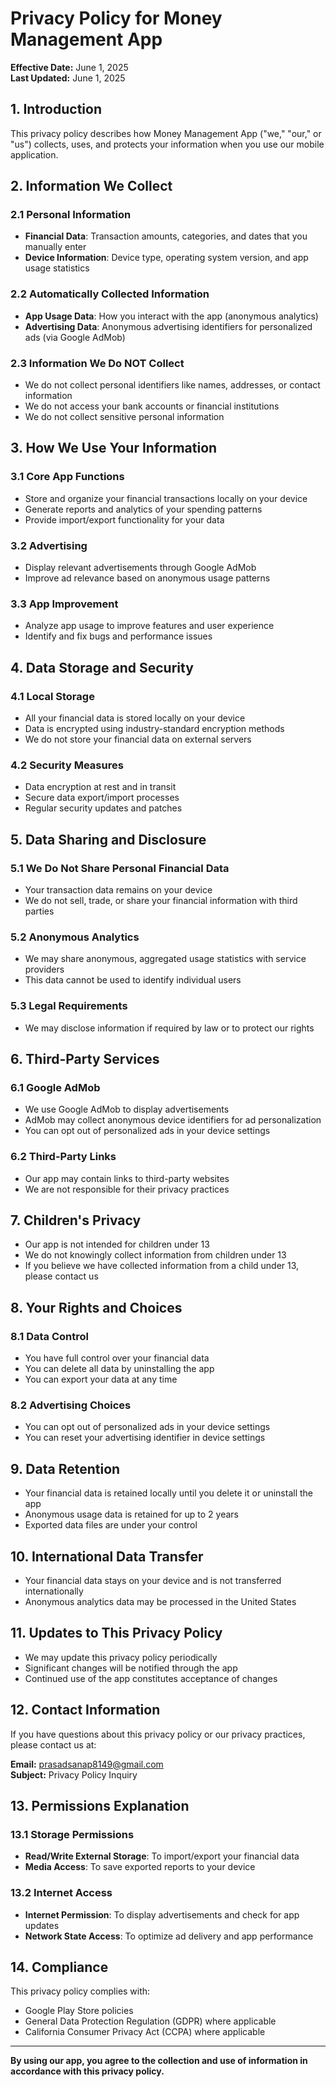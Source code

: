 # Privacy Policy for Money Management App

**Effective Date:** June 1, 2025  
**Last Updated:** June 1, 2025

## 1. Introduction

This privacy policy describes how Money Management App ("we," "our," or "us") collects, uses, and protects your information when you use our mobile application.

## 2. Information We Collect

### 2.1 Personal Information
- **Financial Data**: Transaction amounts, categories, and dates that you manually enter
- **Device Information**: Device type, operating system version, and app usage statistics

### 2.2 Automatically Collected Information
- **App Usage Data**: How you interact with the app (anonymous analytics)
- **Advertising Data**: Anonymous advertising identifiers for personalized ads (via Google AdMob)

### 2.3 Information We Do NOT Collect
- We do not collect personal identifiers like names, addresses, or contact information
- We do not access your bank accounts or financial institutions
- We do not collect sensitive personal information

## 3. How We Use Your Information

### 3.1 Core App Functions
- Store and organize your financial transactions locally on your device
- Generate reports and analytics of your spending patterns
- Provide import/export functionality for your data

### 3.2 Advertising
- Display relevant advertisements through Google AdMob
- Improve ad relevance based on anonymous usage patterns

### 3.3 App Improvement
- Analyze app usage to improve features and user experience
- Identify and fix bugs and performance issues

## 4. Data Storage and Security

### 4.1 Local Storage
- All your financial data is stored locally on your device
- Data is encrypted using industry-standard encryption methods
- We do not store your financial data on external servers

### 4.2 Security Measures
- Data encryption at rest and in transit
- Secure data export/import processes
- Regular security updates and patches

## 5. Data Sharing and Disclosure

### 5.1 We Do Not Share Personal Financial Data
- Your transaction data remains on your device
- We do not sell, trade, or share your financial information with third parties

### 5.2 Anonymous Analytics
- We may share anonymous, aggregated usage statistics with service providers
- This data cannot be used to identify individual users

### 5.3 Legal Requirements
- We may disclose information if required by law or to protect our rights

## 6. Third-Party Services

### 6.1 Google AdMob
- We use Google AdMob to display advertisements
- AdMob may collect anonymous device identifiers for ad personalization
- You can opt out of personalized ads in your device settings

### 6.2 Third-Party Links
- Our app may contain links to third-party websites
- We are not responsible for their privacy practices

## 7. Children's Privacy

- Our app is not intended for children under 13
- We do not knowingly collect information from children under 13
- If you believe we have collected information from a child under 13, please contact us

## 8. Your Rights and Choices

### 8.1 Data Control
- You have full control over your financial data
- You can delete all data by uninstalling the app
- You can export your data at any time

### 8.2 Advertising Choices
- You can opt out of personalized ads in your device settings
- You can reset your advertising identifier in device settings

## 9. Data Retention

- Your financial data is retained locally until you delete it or uninstall the app
- Anonymous usage data is retained for up to 2 years
- Exported data files are under your control

## 10. International Data Transfer

- Your financial data stays on your device and is not transferred internationally
- Anonymous analytics data may be processed in the United States

## 11. Updates to This Privacy Policy

- We may update this privacy policy periodically
- Significant changes will be notified through the app
- Continued use of the app constitutes acceptance of changes

## 12. Contact Information

If you have questions about this privacy policy or our privacy practices, please contact us at:

**Email:** prasadsanap8149@gmail.com  
**Subject:** Privacy Policy Inquiry

## 13. Permissions Explanation

### 13.1 Storage Permissions
- **Read/Write External Storage**: To import/export your financial data
- **Media Access**: To save exported reports to your device

### 13.2 Internet Access
- **Internet Permission**: To display advertisements and check for app updates
- **Network State Access**: To optimize ad delivery and app performance

## 14. Compliance

This privacy policy complies with:
- Google Play Store policies
- General Data Protection Regulation (GDPR) where applicable
- California Consumer Privacy Act (CCPA) where applicable

---

**By using our app, you agree to the collection and use of information in accordance with this privacy policy.**
